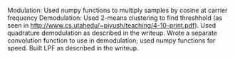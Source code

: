 
Modulation: Used numpy functions to multiply samples by cosine at carrier frequency
Demodulation: Used 2-means clustering to find threshhold 
(as seen in http://www.cs.utahedu/~piyush/teaching/4-10-print.pdf). 
Used quadrature demodulation as described in the writeup. Wrote a separate convolution
function to use in demodulation; used numpy functions for speed. Built LPF as described
in the writeup.